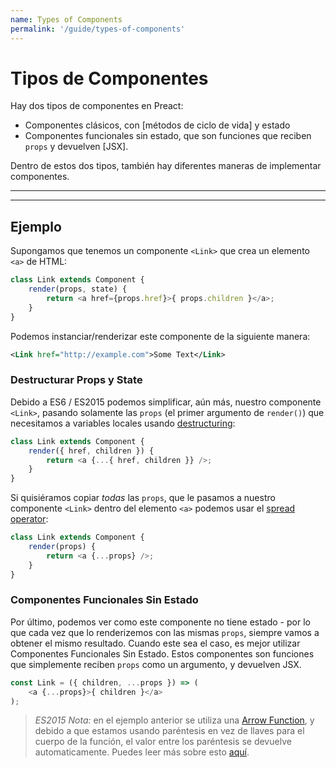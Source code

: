 ```yaml
---
name: Types of Components
permalink: '/guide/types-of-components'
---
```


# Tipos de Componentes

Hay dos tipos de componentes en Preact:

- Componentes clásicos, con [métodos de ciclo de vida] y estado
- Componentes funcionales sin estado, que son funciones que reciben `props` y devuelven [JSX].

Dentro de estos dos tipos, también hay diferentes maneras de implementar componentes.

---

<div><toc></toc></div>

---

## Ejemplo

Supongamos que tenemos un componente `<Link>` que crea un elemento `<a>` de HTML:

```js
class Link extends Component {
	render(props, state) {
		return <a href={props.href}>{ props.children }</a>;
	}
}
```

Podemos instanciar/renderizar este componente de la siguiente manera:

```xml
<Link href="http://example.com">Some Text</Link>
```


### Destructurar Props y State

Debido a ES6 / ES2015 podemos simplificar, aún más, nuestro componente `<Link>`, pasando solamente las `props` (el primer argumento de `render()`) que necesitamos a variables locales usando [destructuring](https://github.com/lukehoban/es6features#destructuring):

```js
class Link extends Component {
	render({ href, children }) {
		return <a {...{ href, children }} />;
	}
}
```

Si quisiéramos copiar _todas_ las `props`, que le pasamos a nuestro componente `<Link>` dentro del elemento `<a>` podemos usar el [spread operator](https://developer.mozilla.org/en-US/docs/Web/JavaScript/Reference/Operators/Spread_operator):

```js
class Link extends Component {
	render(props) {
		return <a {...props} />;
	}
}
```


### Componentes Funcionales Sin Estado

Por último, podemos ver como este componente no tiene estado - por lo que cada vez que lo renderizemos con las mismas `props`, siempre vamos a obtener el mismo resultado. Cuando este sea el caso, es mejor utilizar Componentes Funcionales Sin Estado. Estos componentes son funciones que simplemente reciben `props` como un argumento, y devuelven JSX.

```js
const Link = ({ children, ...props }) => (
	<a {...props}>{ children }</a>
);
```

> *ES2015 Nota:* en el ejemplo anterior se utiliza una [Arrow Function](https://github.com/lukehoban/es6features#arrows), y debido a que estamos usando paréntesis en vez de llaves para el cuerpo de la función, el valor entre los paréntesis se devuelve automaticamente. Puedes leer más sobre esto [aquí](https://github.com/lukehoban/es6features#arrows).
